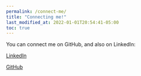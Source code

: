 ```yaml
---
permalink: /connect-me/
title: "Connecting me!"
last_modified_at: 2022-01-01T20:54:41-05:00
toc: true
---
```


You can connect me on GitHub, and also on LinkedIn:


[LinkedIn](https://www.linkedin.com/in/kelvin-cykong/)

[GitHub](https://github.com/kelvin-cykong)